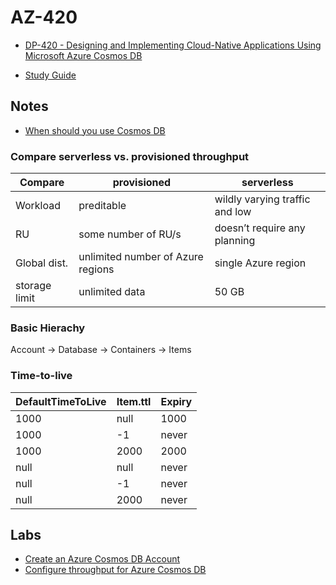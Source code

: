 # AZ-420
- [DP-420 - Designing and Implementing Cloud-Native Applications Using Microsoft Azure Cosmos DB](https://learn.microsoft.com/en-us/certifications/exams/dp-420)

- [Study Guide](https://query.prod.cms.rt.microsoft.com/cms/api/am/binary/RWMvIJ)

## Notes
- [When should you use Cosmos DB](https://learn.microsoft.com/en-us/training/modules/introduction-to-azure-cosmos-db-sql-api/4-when-should-you-use)

### Compare serverless vs. provisioned throughput
| Compare       | provisioned                       | serverless                     |
| ------------- | --------------------------------- | ------------------------------ |
| Workload      | preditable                        | wildly varying traffic and low |
| RU            | some number of RU/s               | doesn’t require any planning   |
| Global dist.  | unlimited number of Azure regions | single Azure region            |
| storage limit | unlimited data                    | 50 GB                          |

### Basic Hierachy
Account -> Database -> Containers -> Items

### Time-to-live
| DefaultTimeToLive | Item.ttl | Expiry |
| ----------------- | -------- | ------ |
| 1000              | null     | 1000   |
| 1000              | -1       | never  |
| 1000              | 2000     | 2000   |
| null              | null     | never  |
| null              | -1       | never  |
| null              | 2000     | never  |

## Labs
- [Create an Azure Cosmos DB Account](https://learn.microsoft.com/en-us/training/modules/try-azure-cosmos-db-sql-api/4-exercise-create-account)
- [Configure throughput for Azure Cosmos DB](https://learn.microsoft.com/en-us/training/modules/configure-azure-cosmos-db-sql-api/7-exercise-configure-throughput-for-azure-portal)